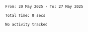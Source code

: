 <!--START_SECTION:waka-->

```txt
From: 20 May 2025 - To: 27 May 2025

Total Time: 0 secs

No activity tracked
```

<!--END_SECTION:waka-->
